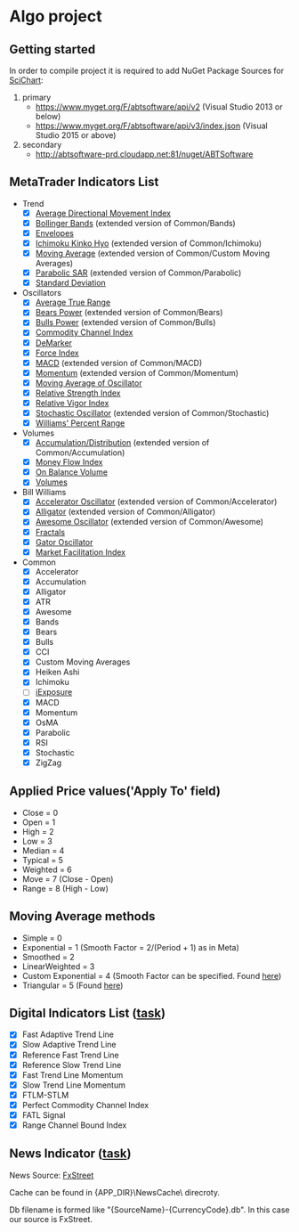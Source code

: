 Algo project
============

## Getting started

In order to compile project it is required to add NuGet Package Sources for
[SciChart](http://support.scichart.com/index.php?/Knowledgebase/Article/View/17232/37/getting-nightly-builds-with-nuget):
 1. primary
 	 - https://www.myget.org/F/abtsoftware/api/v2  (Visual Studio 2013 or below)
 	 - https://www.myget.org/F/abtsoftware/api/v3/index.json (Visual Studio 2015 or above)
 2. secondary
 	 - http://abtsoftware-prd.cloudapp.net:81/nuget/ABTSoftware

## MetaTrader Indicators List

 - Trend
  	- [x] [Average Directional Movement Index](https://intranet.fxopen.org/jira/browse/TTALGO-57)
  	- [x] [Bollinger Bands](https://intranet.fxopen.org/jira/browse/TTALGO-76) (extended version of Common/Bands)
  	- [x] [Envelopes](https://intranet.fxopen.org/jira/browse/TTALGO-58)
  	- [x] [Ichimoku Kinko Hyo](https://intranet.fxopen.org/jira/browse/TTALGO-77) (extended version of Common/Ichimoku)
  	- [x] [Moving Average](https://intranet.fxopen.org/jira/browse/TTALGO-78) (extended version of Common/Custom Moving Averages)
  	- [x] [Parabolic SAR](https://intranet.fxopen.org/jira/browse/TTALGO-79) (extended version of Common/Parabolic)
  	- [x] [Standard Deviation](https://intranet.fxopen.org/jira/browse/TTALGO-59)
 - Oscillators
 	- [x] [Average True Range](https://intranet.fxopen.org/jira/browse/TTALGO-60)
 	- [x] [Bears Power](https://intranet.fxopen.org/jira/browse/TTALGO-80) (extended version of Common/Bears)
 	- [x] [Bulls Power](https://intranet.fxopen.org/jira/browse/TTALGO-81) (extended version of Common/Bulls)
 	- [x] [Commodity Channel Index](https://intranet.fxopen.org/jira/browse/TTALGO-61)
 	- [x] [DeMarker](https://intranet.fxopen.org/jira/browse/TTALGO-62)
 	- [x] [Force Index](https://intranet.fxopen.org/jira/browse/TTALGO-63)
 	- [x] [MACD](https://intranet.fxopen.org/jira/browse/TTALGO-82) (extended version of Common/MACD)
 	- [x] [Momentum](https://intranet.fxopen.org/jira/browse/TTALGO-83) (extended version of Common/Momentum)
 	- [x] [Moving Average of Oscillator](https://intranet.fxopen.org/jira/browse/TTALGO-64)
 	- [x] [Relative Strength Index](https://intranet.fxopen.org/jira/browse/TTALGO-65)
 	- [x] [Relative Vigor Index](https://intranet.fxopen.org/jira/browse/TTALGO-66)
 	- [x] [Stochastic Oscillator](https://intranet.fxopen.org/jira/browse/TTALGO-84) (extended version of Common/Stochastic)
 	- [x] [Williams' Percent Range](https://intranet.fxopen.org/jira/browse/TTALGO-67)
 - Volumes
 	- [x] [Accumulation/Distribution](https://intranet.fxopen.org/jira/browse/TTALGO-85) (extended version of Common/Accumulation)
 	- [x] [Money Flow Index](https://intranet.fxopen.org/jira/browse/TTALGO-68)
 	- [x] [On Balance Volume](https://intranet.fxopen.org/jira/browse/TTALGO-69)
 	- [x] [Volumes](https://intranet.fxopen.org/jira/browse/TTALGO-70)
 - Bill Williams
 	- [x] [Accelerator Oscillator](https://intranet.fxopen.org/jira/browse/TTALGO-86) (extended version of Common/Accelerator)
 	- [x] [Alligator](https://intranet.fxopen.org/jira/browse/TTALGO-87) (extended version of Common/Alligator)
 	- [x] [Awesome Oscillator](https://intranet.fxopen.org/jira/browse/TTALGO-88) (extended version of Common/Awesome)
 	- [x] [Fractals](https://intranet.fxopen.org/jira/browse/TTALGO-71)
 	- [x] [Gator Oscillator](https://intranet.fxopen.org/jira/browse/TTALGO-72)
 	- [x] [Market Facilitation Index](https://intranet.fxopen.org/jira/browse/TTALGO-73)
 - Common
	 - [x] Accelerator
	 - [x] Accumulation
	 - [x] Alligator
	 - [x] ATR
	 - [x] Awesome
	 - [x] Bands
	 - [x] Bears
	 - [x] Bulls
	 - [x] CCI
	 - [x] Custom Moving Averages
	 - [x] Heiken Ashi
	 - [x] Ichimoku
	 - [ ] [iExposure](https://intranet.fxopen.org/jira/browse/TTALGO-74)
	 - [x] MACD
	 - [x] Momentum
	 - [x] OsMA
	 - [x] Parabolic
	 - [x] RSI
	 - [x] Stochastic
	 - [x] ZigZag

## Applied Price values('Apply To' field)
 - Close = 0
 - Open = 1
 - High = 2
 - Low = 3
 - Median = 4
 - Typical = 5
 - Weighted = 6
 - Move = 7 (Close - Open)
 - Range = 8 (High - Low)

## Moving Average methods
 - Simple = 0
 - Exponential = 1 (Smooth Factor = 2/(Period + 1) as in Meta)
 - Smoothed = 2
 - LinearWeighted = 3
 - Custom Exponential = 4 (Smooth Factor can be specified. Found [here](https://intranet.fxopen.org/wiki/display/TIC/Moving+Average))
 - Triangular = 5 (Found [here](https://intranet.fxopen.org/wiki/display/TIC/Moving+Average))

## Digital Indicators List ([task](https://intranet.fxopen.org/jira/browse/TTALGO-105))
 - [x] Fast Adaptive Trend Line
 - [x] Slow Adaptive Trend Line
 - [x] Reference Fast Trend Line
 - [x] Reference Slow Trend Line
 - [x] Fast Trend Line Momentum
 - [x] Slow Trend Line Momentum
 - [x] FTLM-STLM
 - [x] Perfect Commodity Channel Index
 - [x] FATL Signal
 - [x] Range Channel Bound Index

## News Indicator ([task](https://intranet.fxopen.org/jira/browse/TTALGO-1))

News Source: [FxStreet](http://www.fxstreet.com/economic-calendar/)

Cache can be found in {APP_DIR}\NewsCache\ direcroty.

Db filename is formed like "{SourceName}-{CurrencyCode}.db". In this case our source is FxStreet.
